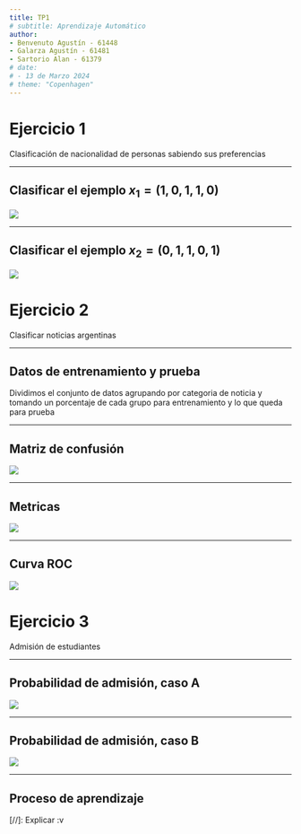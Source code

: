 ```yaml
---
title: TP1
# subtitle: Aprendizaje Automático
author:
- Benvenuto Agustín - 61448
- Galarza Agustín - 61481
- Sartorio Alan - 61379
# date:
# - 13 de Marzo 2024
# theme: "Copenhagen"
---
```


# Ejercicio 1

Clasificación de nacionalidad de personas sabiendo sus preferencias

---

## Clasificar el ejemplo $x_1 = (1, 0, 1, 1, 0)$

![](./plots/x1.svg)

---

## Clasificar el ejemplo $x_2 = (0, 1, 1, 0, 1)$

![](./plots/x2.svg)



# Ejercicio 2

Clasificar noticias argentinas

---

## Datos de entrenamiento y prueba

Dividimos el conjunto de datos agrupando por categoria de noticia y tomando un porcentaje de cada grupo para entrenamiento y lo que queda para prueba

---

## Matriz de confusión

![](./plots/2_confusion_matrix.svg)

---

## Metricas

![](./plots/2_metrics.svg)

---

## Curva ROC

![](./plots/2_roc_curve.svg)




# Ejercicio 3

Admisión de estudiantes

---

## Probabilidad de admisión, caso A

![](./plots/3_a.svg)

---

## Probabilidad de admisión, caso B

![](./plots/3_b.svg)

---

## Proceso de aprendizaje

[//]: Explicar :v
